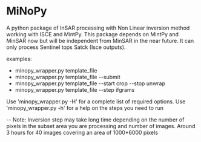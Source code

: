 # MiNoPy

A python package of InSAR processing with Non Linear inversion method working with ISCE and MintPy.
This package depends on MintPy and MinSAR now but will be independent from MinSAR in the near future.
It can only process Sentinel tops Satck (Isce outputs).


examples:

- minopy_wrapper.py template_file
- minopy_wrapper.py template_file --submit
- minopy_wrapper.py template_file --start crop --stop unwrap
- minopy_wrapper.py template_file --step ifgrams


Use 'minopy_wrapper.py -H' for a complete list of required options.
Use 'minopy_wrapper.py -h' for a help on the steps you need to run 

-- Note:
Inversion step may take long time depending on the number of pixels in the subset area you are processing and number of images. Around 3 hours for 40 images covering an area of 1000*6000 pixels





